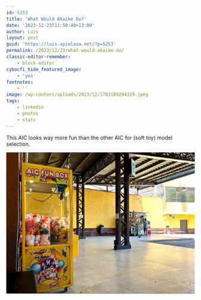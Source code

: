 ```yaml
---
id: 5253
title: 'What Would Akaike Do?'
date: '2023-12-23T11:50:40+13:00'
author: Luis
layout: post
guid: 'https://luis.apiolaza.net/?p=5253'
permalink: /2023/12/23/what-would-akaike-do/
classic-editor-remember:
    - block-editor
cybocfi_hide_featured_image:
    - 'yes'
footnotes:
    - ''
image: /wp-content/uploads/2023/12/1703189294319.jpeg
tags:
    - linkedin
    - photos
    - stats
---
```


This AIC looks way more fun than the other AIC for (soft toy) model selection.

![Photo: AIC Fun Box in Terminal Los Héroes, Santiago, Chile.](/assets/images/toy_machine.jpeg)